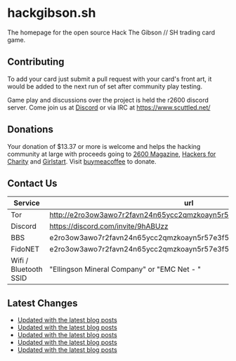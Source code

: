 # hackgibson.sh
The homepage for the open source Hack The Gibson // SH trading card game.


## Contributing

To add your card just submit a pull request with your card's front art, it would be added to the next run of set after community play testing.

Game play and discussions over the project is held the r2600 discord server. Come join us at [Discord](https://discord.com/invite/9hABUzz) or via IRC at https://www.scuttled.net/


## Donations

Your donation of $13.37 or more is welcome and helps the hacking community at large with proceeds going to [2600 Magazine](https://2600.com/), [Hackers for Charity](https://hackersforcharity.org) and [Girlstart](https://girlstart.org).  Visit [buymeacoffee](https://www.buymeacoffee.com/hackgibson.sh) to donate.


## Contact Us

Service | url
-|-
Tor | http://e2ro3ow3awo7r2favn24n65ycc2qmzkoayn5r57e3f56nvjwdcgg32ad.onion
Discord | https://discord.com/invite/9hABUzz
BBS | e2ro3ow3awo7r2favn24n65ycc2qmzkoayn5r57e3f56nvjwdcgg32ad.onion:23
FidoNET | e2ro3ow3awo7r2favn24n65ycc2qmzkoayn5r57e3f56nvjwdcgg32ad.onion:24554
Wifi / Bluetooth SSID | "Ellingson Mineral Company" or "EMC Net - <fidonet address>"

## Latest Changes
<!-- BLOG-POST-LIST:START -->
- [Updated with the latest blog posts](https://github.com/DFW2600/hackgibson.sh/commit/2efeb6c2051c17c2beed2a4dd094a47ec6ffba2b)
- [Updated with the latest blog posts](https://github.com/DFW2600/hackgibson.sh/commit/2e73fc5d30add1d409a181fcdb02cdff080ddb39)
- [Updated with the latest blog posts](https://github.com/DFW2600/hackgibson.sh/commit/90d1abb842fc2b806d0f0b26f879fdb72359c3c7)
- [Updated with the latest blog posts](https://github.com/DFW2600/hackgibson.sh/commit/48464dfdb0a8ee5222c08031df20ac7e65c3afc5)
- [Updated with the latest blog posts](https://github.com/DFW2600/hackgibson.sh/commit/4f0408e46527158f139794cd9f5712fe4e3a62c8)
<!-- BLOG-POST-LIST:END -->
